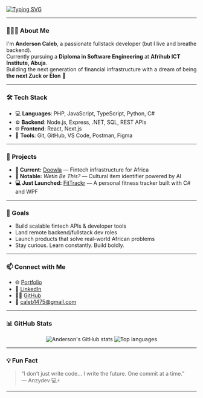 [![Typing SVG](https://readme-typing-svg.demolab.com/?lines=Hi,+I'm+Anderson+Caleb!;Fullstack+Dev+|+Fintech+Enthusiast;Future+Tech+Mogul+in+the+Making!&center=true&width=500&height=45&color=F75C7E&vCenter=true&size=22)](https://github.com/zuckworld)

---

### 👨🏽‍💻 About Me

I'm **Anderson Caleb**, a passionate fullstack developer (but I live and breathe backend).  
Currently pursuing a **Diploma in Software Engineering** at **Afrihub ICT Institute, Abuja**.  
Building the next generation of financial infrastructure with a dream of being **the next Zuck or Elon** 🚀

---

### 🛠️ Tech Stack

- 💻 **Languages**: PHP, JavaScript, TypeScript, Python, C#
- ⚙️ **Backend**: Node.js, Express, .NET, SQL, REST APIs
- 🌐 **Frontend**: React, Next.js
- 🧠 **Tools**: Git, GitHub, VS Code, Postman, Figma

---

### 🚀 Projects

- **🔧 Current:** [Doowla](https://github.com/zuckworld/doowla-frontend) — Fintech infrastructure for Africa  
- **📱 Notable:** *Wetin Be This?* — Cultural item identifier powered by AI  
- **💻 Just Launched:** [FitTrackr](https://github.com/zuckworld/FitTrackr) — A personal fitness tracker built with C# and WPF

---

### 🎯 Goals

- Build scalable fintech APIs & developer tools
- Land remote backend/fullstack dev roles
- Launch products that solve real-world African problems
- Stay curious. Learn constantly. Build boldly.  

---

### 📫 Connect with Me

- 🌐 [Portfolio](https://anzydev.vercel.app/)
- 💼 [LinkedIn](https://www.linkedin.com/in/anderson-caleb-06a58a314/)
- 🧑‍💻 [GitHub](https://github.com/zuckworld)
- 📧 caleb1475@gmail.com

---

### 📊 GitHub Stats

<p align="center">
  <img src="https://github-readme-stats.vercel.app/api?username=zuckworld&show_icons=true&theme=radical" alt="Anderson's GitHub stats" />
  <img src="https://github-readme-stats.vercel.app/api/top-langs/?username=zuckworld&layout=compact&theme=radical" alt="Top languages" />
</p>

---

### 💡 Fun Fact

> “I don’t just write code… I write the future. One commit at a time.”  
> — Anzydev 💻⚡

---

